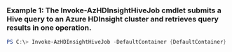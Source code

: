 ### Example 1: The Invoke-AzHDInsightHiveJob cmdlet submits a Hive query to an Azure HDInsight cluster and retrieves query results in one operation.
```powershell
PS C:\> Invoke-AzHDInsightHiveJob -DefaultContainer {DefaultContainer} -DefaultStorageAccountKey $storageAccountKey -DefaultStorageAccountName {DefaultStorageAccountName} -Query $query
```

